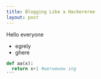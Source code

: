 ```yaml
---
title: Blogging Like a Hackereree
layout: post
---
```


Hello everyone

+ egrely
+ ghere

````python
def aa(x):
  return x+1 #werwewew ing
```
